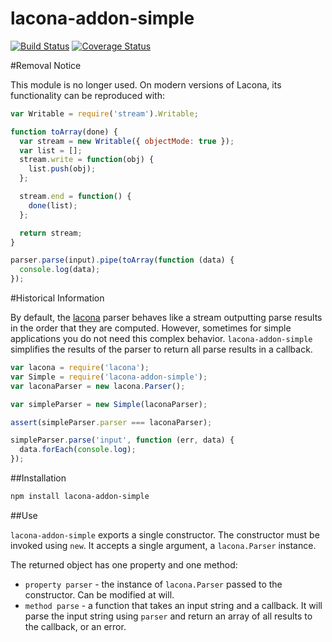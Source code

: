 lacona-addon-simple
===================

[![Build Status](https://img.shields.io/travis/lacona/lacona-addon-simple.svg?style=flat)](https://travis-ci.org/lacona/lacona-addon-simple)
[![Coverage Status](https://img.shields.io/coveralls/lacona/lacona-addon-simple.svg?style=flat)](https://coveralls.io/r/lacona/lacona-addon-simple)

#Removal Notice

This module is no longer used. On modern versions of Lacona, its functionality can be reproduced with:

```js
var Writable = require('stream').Writable;

function toArray(done) {
  var stream = new Writable({ objectMode: true });
  var list = [];
  stream.write = function(obj) {
    list.push(obj);
  };

  stream.end = function() {
    done(list);
  };

  return stream;
}

parser.parse(input).pipe(toArray(function (data) {
  console.log(data);
});
```

#Historical Information

By default, the [lacona](http://github.com/lacona/lacona) parser behaves like a stream outputting parse results in the order that they are computed. However, sometimes for simple applications you do not need this complex behavior. `lacona-addon-simple` simplifies the results of the parser to return all parse results in a callback.

```javascript
var lacona = require('lacona');
var Simple = require('lacona-addon-simple');
var laconaParser = new lacona.Parser();

var simpleParser = new Simple(laconaParser);

assert(simpleParser.parser === laconaParser);

simpleParser.parse('input', function (err, data) {
  data.forEach(console.log);
});
```

##Installation

```sh
npm install lacona-addon-simple
```

##Use

`lacona-addon-simple` exports a single constructor. The constructor must be invoked using `new`. It accepts a single argument, a `lacona.Parser` instance.

The returned object has one property and one method:

- `property parser` - the instance of `lacona.Parser` passed to the constructor. Can be modified at will.
- `method parse` - a function that takes an input string and a callback. It will parse the input string using `parser` and return an array of all results to the callback, or an error.
